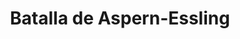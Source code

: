 ﻿---
title: "Batalla de Aspern-Essling"
permalink: periodes_1013.html
layout: periode
dataInici: 1809-05-21
dataFi: 1809-05-22
sidebar: periodes
pares:
  - 622:
    title: "Quinta Coalición"
    dataInici: "(1809)"

fills:
jocsPrincipals:
  - title: "Aspern-Essling"
    bggId: 4357
    dataInici: 
    dataFi: 

  - title: "Aspern-Essling 1809"
    bggId: 62214
    dataInici: 
    dataFi: 

  - title: "Napoleon and the Archduke Charles: The Battle of Aspern-Essling"
    bggId: 5924
    dataInici: 
    dataFi: 

jocsEscenaris:
jocsEpoca:
jocsEpocaEscenaris:
---
